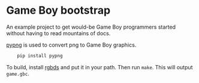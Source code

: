 # Game Boy bootstrap

An example project to get would-be Game Boy programmers started without having to read mountains of docs.

[pypng][pypng] is used to convert png to Game Boy graphics.

```bash
	pip install pypng
```

To build, install [rgbds][rgbds] and put it in your path.
Then run `make`. This will output `game.gbc`.

[pypng]: https://github.com/drj11/pypng
[rgbds]: https://github.com/bentley/rgbds
